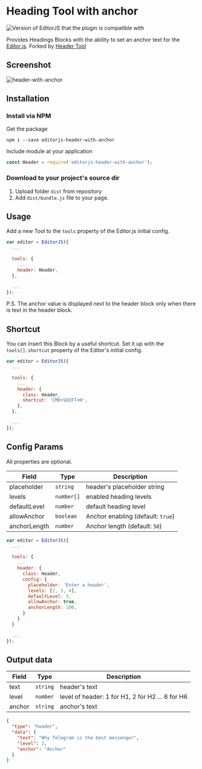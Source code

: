 # Heading Tool with anchor

![Version of EditorJS that the plugin is compatible with](https://badgen.net/badge/Editor.js/v2.0/blue)

Provides Headings Blocks with the ability to set an anchor text for the [Editor.js](https://ifmo.su/editor). Forked by [Header Tool](https://github.com/editor-js/header)

## Screenshot
![header-with-anchor](https://user-images.githubusercontent.com/12189769/91700694-f1998c00-eb7e-11ea-9cfe-4662924afa72.jpg)

## Installation

### Install via NPM

Get the package

```shell
npm i --save editorjs-header-with-anchor
```

Include module at your application

```javascript
const Header = require('editorjs-header-with-anchor');
```

### Download to your project's source dir

1. Upload folder `dist` from repository
2. Add `dist/bundle.js` file to your page.


## Usage

Add a new Tool to the `tools` property of the Editor.js initial config.

```javascript
var editor = EditorJS({
  ...

  tools: {
    ...
    header: Header,
  },

  ...
});
```

P.S. The anchor value is displayed next to the header block only when there is text in the header block.

## Shortcut

You can insert this Block by a useful shortcut. Set it up with the `tools[].shortcut` property of the Editor's initial config.

```javascript
var editor = EditorJS({
  ...

  tools: {
    ...
    header: {
      class: Header,
      shortcut: 'CMD+SHIFT+H',
    },
  },

  ...
});
```

## Config Params

All properties are optional.

| Field        | Type       | Description                      |
| ------------ | ---------- | -------------------------------- |
| placeholder  | `string`   | header's placeholder string      |
| levels       | `number[]` | enabled heading levels           |
| defaultLevel | `number`   | default heading level            |
| allowAnchor  | `boolean`  | Anchor enabling (default: `true`) |
| anchorLength  | `number`  | Anchor length (default: `50`)     |

```javascript
var editor = EditorJS({
  ...

  tools: {
    ...
    header: {
      class: Header,
      config: {
        placeholder: 'Enter a header',
        levels: [2, 3, 4],
        defaultLevel: 3,
        allowAnchor: true,
        anchorLength: 100,
      }
    }
  }

  ...
});
```

## Output data

| Field  | Type     | Description                                      |
| ------ | -------- | ------------------------------------------------ |
| text   | `string` | header's text                                    |
| level  | `number` | level of header: 1 for H1, 2 for H2 ... 6 for H6 |
| anchor | `string` | anchor's text                                    |

```json
{
  "type": "header",
  "data": {
    "text": "Why Telegram is the best messenger",
    "level": 2,
    "anchor": "Anchor"
  }
}
```
